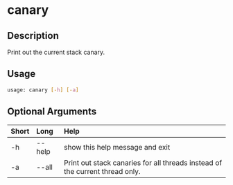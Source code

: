 <!-- THIS PART OF THIS FILE IS AUTOGENERATED. DO NOT MODIFY IT. See scripts/generate_docs.sh -->




# canary

## Description


Print out the current stack canary.
## Usage


```bash
usage: canary [-h] [-a]

```
## Optional Arguments

|Short|Long|Help|
| :--- | :--- | :--- |
|-h|--help|show this help message and exit|
|-a|--all|Print out stack canaries for all threads instead of the current thread only.|

<!-- END OF AUTOGENERATED PART. Do not modify this line or the line below, they mark the end of the auto-generated part of the file. If you want to extend the documentation in a way which cannot easily be done by adding to the command help description, write below the following line. -->
<!-- ------------\>8---- ----\>8---- ----\>8------------ -->
